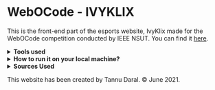 # WebOCode - IVYKLIX 
This is the front-end part of the esports website, IvyKlix made for the WebOCode competition conducted by IEEE NSUT. You can find it [here](https://tannudaral.github.io/WebOCode/).

<details>
<summary><strong>Tools used</strong></summary>
<p>
  <ol>
<li> HTML5 </li>
<li> CSS3 </li>
<li> Javascript </li>
<li> Adobe Illustrator </li>
  </ol>
  </p>
  </details>

<details>
  <summary><strong>How to run it on your local machine?</strong></summary>
    <p>
      <Ol>
      <li>Clone this repository on your local machine.</li>
      <li>Then, in your favorite text editor, open index.html file.</li>
      <li>Now, right-click and click on open in default browser or any other browser of your choice.</li>
      <li>That's it, you are running the code on your local machine.</li>
    </Ol>
  </p>
 </details>

<details>
<summary><strong>Sources Used</strong></summary>
<p>
  <ol>
<li>Pexels(for images) </li>
<li>Soundcloud (for Free Non-copyrighted Music) </li>
  </ol>
  </p>
  </details>

<footer>
<p>This website has been created by Tannu Daral. &copy; June 2021. <p> 
  </footer>
